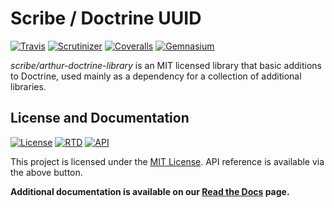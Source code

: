 # Scribe / Doctrine UUID

[![Travis](https://img.shields.io/travis/scr-be/arthur-doctrine-library/master.svg?style=flat-square)](https://arthur-doctrine-library.oss.scr.be/ci) 
[![Scrutinizer](https://img.shields.io/scrutinizer/g/scr-be/arthur-doctrine-library/master.svg?style=flat-square)](https://arthur-doctrine-library.oss.scr.be/quality)
[![Coveralls](https://img.shields.io/coveralls/scr-be/arthur-doctrine-library/master.svg?style=flat-square)](https://arthur-doctrine-library.oss.scr.be/coverage)
[![Gemnasium](https://img.shields.io/gemnasium/scr-be/arthur-doctrine-library.svg?style=flat-square)](https://arthur-doctrine-library.oss.scr.be/deps)

*scribe/arthur-doctrine-library* is an MIT licensed library that basic additions to Doctrine, used
mainly as a dependency for a collection of additional libraries.

## License and Documentation

[![License](https://img.shields.io/badge/license-MIT-008ac6.svg?style=flat-square)](https://arthur-doctrine-library.oss.scr.be/license)
[![RTD](https://readthedocs.org/projects/scribe-arthur-doctrine-library/badge/?version=latest&style=flat-square)](https://arthur-doctrine-library.oss.scr.be/docs)
[![API](https://img.shields.io/badge/docs-reference%20api-c75ec1.svg?style=flat-square)](https://arthur-doctrine-library.oss.scr.be/api)

This project is licensed under the [MIT License](https://arthur-doctrine-library.oss.scr.be/license). API reference is available via the above button.

**Additional documentation is available on our [Read the Docs](https://arthur-doctrine-library.oss.scr.be/docs) page.**
